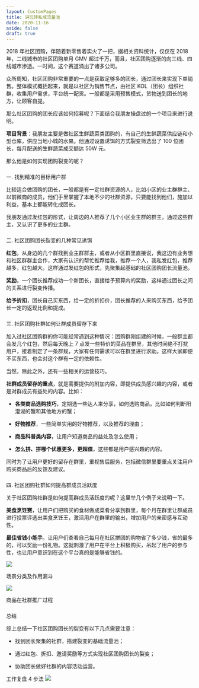```yaml
---
layout: CustomPages
title: 讲玩转私域流量池
date: 2020-11-16
aside: false
draft: true
---
```


2018 年社区团购，伴随着新零售着实火了一把，据相关资料统计，仅仅在 2018 年，二线城市的社区团购单月 GMV 超过千万，而且，社区团购逐渐的向三线、四线城市渗透。一时间，这个赛道涌出了诸多公司。

众所周知，社区团购非常重要的一点是获取足够多的团长，通过团长来实现下单销售。整体模式概括起来，就是以社区为销售节点，由社区 KOL（团长）组织社群，收集用户需求，平台统一配货。一般都是采用预售模式，货物送到团长的地方，让顾客自提。

那么社区团购的团长应该如何招募呢？下面结合我朋友操盘过的一个项目来进行说明。

**项目背景**：我朋友主要是做社区生鲜蔬菜类团购的，有自己的生鲜蔬菜供应链和小型仓库，供应当地小城的水果。他通过设置诱饵的方式裂变筛选出了 100 位团长，每月配送的生鲜蔬菜成交额达 50W 元。

那么他是如何实现团购裂变的呢？

###

一. 找到精准的目标用户群

比较适合做团购的团长，一般都是有一定社群资源的人，比如小区的业主群群主、以前微商的成员，他们手里掌握了本地不少的社群资源，只要能找到他们，施加以利益，基本上都能转化成团长。

我朋友通过发红包的形式，让周边的人推荐了几个小区业主群的群主，通过这些群主，又认识了更多的业主群。

###

二. 社区团购团长裂变的几种常见诱饵

**红包**，从身边的几个群找到业主群群主，或者从小区群里直接说，我这边有业务想和社区群群主合作，大家有认识的帮忙推荐给我，推荐一个人，我私发红包，推荐越多，红包越大。这样通过发红包的形式，先聚集起基础的社区团购团长流量池。

**奖励**，一个团长推荐成功一个新团长，直接给予预算内的奖励，这样通过团长之间的关系进行裂变传播。

**给予折扣**，团长自己买东西，给一定的折扣价，团长推荐的人来购买东西，给予团长一定的返现比例和提成。

###

三. 社区团购社群如何让群成员留存下来

加入过社区团购群的你可能经常遇到这种情况：团购群刚组建的时候，一般群主都会发几个红包，然后每天晚上 7 点发一些特价的菜品在群里，其他时间绝不打扰用户，接着制定了一条群规，大家有任何需求可以在群里进行求助。这样大家即便不买东西，也会对这个群有一定的依赖性。

当然，除此之外，还有一些相关的运营技巧。

**社群成员留存的重点**，就是需要提供的附加内容，即提供成员感兴趣的内容，或者是对群成员有益处的内容。比如：

- **各类商品选购技巧**，定期选一些达人来分享，如何选购商品，比如如何判断阳澄湖的蟹和其他地方的蟹；

- **好物推荐**，一些简单实用的好物推荐，以及推荐的理由；

- **商品科普类内容**，让用户知道商品的益处及怎么使用；

- **怎么拼、拼哪个优惠更多，更超值**，这些都是用户感兴趣的内容。

同时为了让用户更好的留存在群里，重视售后服务，包括微信群里要重点关注用户购买商品后的反馈及建议。

###

四. 社区团购社群如何提高群成员活跃度

关于社区团购社群是如何提高群成员活跃度的呢？这里举几个例子来说明一下。

**美食烹饪赛**，让用户们把购买的食材做成菜肴分享到群里，每个月在群里让群成员进行投票评选出美食烹饪王，激活用户在群里的输出，增加用户的亲密感与互动性。

**最佳省钱小能手**。让用户们查看自己每月在社区拼团的购物省了多少钱，省的最多的，可以奖励一份礼物。这就刺激了用户在平台上积极购买，吊起了用户的参与性，也让用户意识到在这个平台真的是能够省钱的。

![](https://s0.lgstatic.com/i/image3/M01/0B/BA/Ciqah16NZaeACwNSAAH8Rp8Sj9s914.png)

场景分类及作用漏斗

![](https://s0.lgstatic.com/i/image3/M01/84/D0/Cgq2xl6NZaiAV0MBAAFm4c_Xi2g907.png)

商品在社群推广过程

###

总结

综上总结一下社区团购团长的裂变有以下几点需要注意：

- 找到团长聚集的社群，搭建裂变的基础流量池；

- 通过红包、折扣、邀请奖励等方式实现社区团购团长的裂变；

- 协助团长做好社群的内容活动运营。

工作复盘 4 步法 ![](https://s0.lgstatic.com/i/image3/M01/84/D0/Cgq2xl6NZaiARMQcAADp2412X8U563.png)

